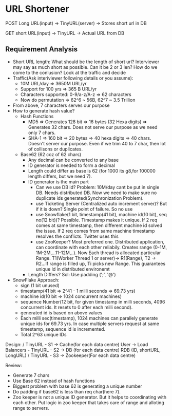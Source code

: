 # URL Shortener

POST Long URL(input) -> TinyURL(server) -> Stores short url in DB

GET short URL(input) -> TInyURL -> Actual URL from DB

## Requirement Analysis
- Short URL length: What should be the length of short url? Interviewer may say as much short as possible. Can it be 2 or 3 len? How do we come to the conlusion? Look at the traffic and decide
- Traffic(Ask interiviewer following details or you assume):
   - 10M URL/day => 3650M URL/yr
   - Support for 100 yrs => 365 B URL/yr
   - Characters supported: 0-9/a-z/A-z => 62 characters
   - Now do permutation => 62^6 ~ 56B, 62^7 ~ 3.5 Trillion
- From above, 7 characters serves our purpose
- How to generate hash value?
   - Hash Functions
      - MD5 => Generates 128 bit => 16 bytes (32 Hexa digits) => Generates 32 chars. Does  not serve our purpose as we need only 7 chars.
      - SHA-1 => 160 bit => 20 bytes => 40 hexa digits => 40 chars. Doesn't server our purpose. Even if we trim 40 to 7 char, then lot of collisons or duplicates. 
   - Base62 (62 coz of 62 chars)
      - Any decimal can be converted to any base
      - ID generator is needed to form a decimal
      - Length could differ as base is 62 (for 1000 its g8,for 100000 length differs, but we need 7).
      - ID generator is the main part
        - Can we use DB id? Problem: 10M/day cant be put in single DB. Needs distributed DB. Now we need to make sure no duplicate ids generated(Synchronization Problem).
        - use Ticketing Server (Centralized auto increment server)? But if it is down? Single point of failure. So no use 
        - use Snowflake(1 bit, timestamp(41 bit), machine id(10 bit), seq no(12 bit))? Possible. Timestamp makes it unique. If 2 req comes at same timestamp, then different machine id solved the issue. If 2 req comes from same machine timestamp resolves the conflicts. Twitter uses this
        - use ZooKeeper? Most preferred one. Distributed application, can coordinate with each other reliabily. Creates range (0-1M, 1M-2M,...11-12M,..). Now Each thread is allocated particular Range. T1(Worker Thread 1 or server)-> R1(Range), T2 -> R2...If range is filled up, Ti picks new Range. This guarantees unique Id in distributed environemt
      - Length Differs? Sol: Use padding (';', '@')
- SnowFlake Approach:
   - sign (1 bit unused)
   - timestamp(41 bit => 2^41 - 1 milli seconds => 69.73 yrs)
   - machine id(10 bit => 1024 concurrent machines)
   - sequence Number(12 bit, for given timestamp in milli seconds, 4096 concurrent ids. It resets to 0 after each milli second).
   - generated id is based on above values
   - Each milli sec(timestamp), 1024 machines can parallely generate unique ids for 69.73 yrs. In case multiple servers request at same timestamp, sequence id is incremented.
   - Total 2^63 unique IDs

 Design:
                          / TinyURL - S1   -> Cache(for each data centre)
    User -> Load Balancers - TinyURL - S2  -> DB (for each data centre) RDB (ID, shortURL, LongURL)
                           \ TinyURL - S3  -> Zookeeper(For each data centre)

Review:
 - Generate 7 chars
 - Use Base 62 instead of hash functions
 - Biggest problem with base 62 is generating a unique number
 - Do padding if base62 is less than req char(here 7).
 - Zoo keeper is not a unique ID generator. But it helps to coordinating with each other. Put logic in zoo keeper that takes care of range and alloting range to servers.